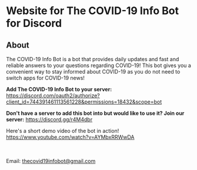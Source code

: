 # Website for The COVID-19 Info Bot for Discord

## About
The COVID-19 Info Bot is a bot that provides daily updates and fast and reliable answers to your questions regarding COVID-19! This bot gives you a convenient way to stay informed about COVID-19 as you do not need to switch apps for COVID-19 news!

**Add The COVID-19 Info Bot to your server:** https://discord.com/oauth2/authorize?client_id=744391461113561228&permissions=18432&scope=bot

**Don't have a server to add this bot into but would like to use it? Join our server:** https://discord.gg/r4M4dbr 

Here's a short demo video of the bot in action!  https://www.youtube.com/watch?v=AYMbxRRWwDA 

</br></br>Email: [thecovid19infobot@gmail.com](mailto:thecovid19infobot@gmail.com)
